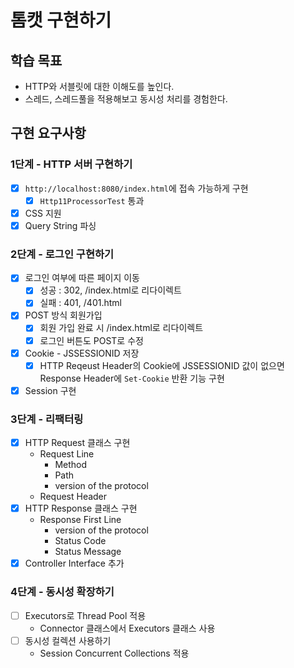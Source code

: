 # 톰캣 구현하기

## 학습 목표
- HTTP와 서블릿에 대한 이해도를 높인다.
- 스레드, 스레드풀을 적용해보고 동시성 처리를 경험한다.

## 구현 요구사항

### 1단계 - HTTP 서버 구현하기
- [x] `http://localhost:8080/index.html`에 접속 가능하게 구현
  - [x] `Http11ProcessorTest` 통과
- [x] CSS 지원
- [x] Query String 파싱

### 2단계 - 로그인 구현하기
- [x] 로그인 여부에 따른 페이지 이동
  - [x] 성공 : 302, /index.html로 리다이렉트
  - [x] 실패 : 401, /401.html
- [x] POST 방식 회원가입
  - [x] 회원 가입 완료 시 /index.html로 리다이렉트
  - [x] 로그인 버튼도 POST로 수정
- [x] Cookie - JSSESSIONID 저장 
  - [x] HTTP Reqeust Header의 Cookie에 JSSESSIONID 값이 없으면 Response Header에 `Set-Cookie` 반환 기능 구현
- [x] Session 구현 

### 3단계 - 리팩터링
- [x] HTTP Request 클래스 구현
  - Request Line 
    - Method
    - Path
    - version of the protocol
  - Request Header
- [x] HTTP Response 클래스 구현
  - Response First Line
    - version of the protocol
    - Status Code
    - Status Message
- [x] Controller Interface 추가

### 4단계 - 동시성 확장하기

- [ ] Executors로 Thread Pool 적용
    - Connector 클래스에서 Executors 클래스 사용
- [ ] 동시성 컬렉션 사용하기
    - Session Concurrent Collections 적용
